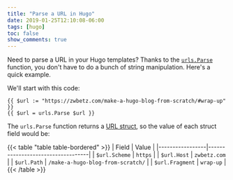 ```yaml
---
title: "Parse a URL in Hugo"
date: 2019-01-25T12:10:08-06:00
tags: [hugo]
toc: false
show_comments: true
---
```


Need to parse a URL in your Hugo templates? Thanks to the [`urls.Parse`](https://gohugo.io/functions/urls.parse/#readout) function, you don't have to do a bunch of string manipulation. Here's a quick example. 

We'll start with this code:

```
{{ $url := "https://zwbetz.com/make-a-hugo-blog-from-scratch/#wrap-up" }}
{{ $url = urls.Parse $url }}
```

The `urls.Parse` function returns a [URL struct](https://godoc.org/net/url#URL), so the value of each struct field would be:

{{< table "table table-bordered" >}}
| Field           | Value                             |
|-----------------|-----------------------------------|
| `$url.Scheme`   | `https`                           |
| `$url.Host`     | `zwbetz.com`                      |
| `$url.Path`     | `/make-a-hugo-blog-from-scratch/` |
| `$url.Fragment` | `wrap-up`                         |
{{< /table >}}
